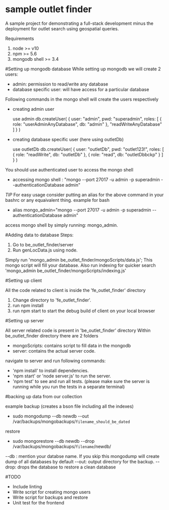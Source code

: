 # sample outlet finder
A sample project for demonstrating a full-stack development minus the deployment for outlet search using geospatial queries.

Requirements
  1. node >= v10
  2. npm >= 5.6
  3. mongodb shell >= 3.4

#Setting up mongodb database
While setting up mongodb we will create 2 users:
  - admin: permission to read/write any database
  - database specific user: will have access for a particular database

Following commands in the mongo shell will create the users respectively

  - creating admin user

    use admin
    db.createUser(
      {
        user: "admin",
        pwd: "superadmin",
        roles: [ { role: "userAdminAnyDatabase", db: "admin" }, "readWriteAnyDatabase" ]
      }
    )

  - creating database specific user (here using outletDb)

    use outletDb
    db.createUser(
      {
        user: "outletDb",
        pwd: "outlet123!",
        roles: [ { role: "readWrite", db: "outletDb" },
        { role: "read", db: "outletDbbckp" } ]
      }
    )

You should use authenticated user to access the mongo shell
  - accessing mongo shell : "mongo --port 27017 -u admin -p superadmin --authenticationDatabase admin"

*TIP*
For easy usage consider putting an alias for the above command in your bashrc or any equaivalent thing.
example for bash
- alias mongo_admin="mongo --port 27017 -u admin -p superadmin --authenticationDatabase admin"

access mongo shell by simply running: mongo_admin.

#Adding data to database
Steps:
1. Go to be_outlet_finder/server
2. Run genLocData.js using node.

Simply run 'mongo_admin be_outlet_finder/mongoScripts/data.js';
This mongo script will fill your database.
Also run indexing for quicker search 
'mongo_admin be_outlet_finder/mongoScripts/indexing.js'

#Setting up client

All the code related to client is inside the 'fe_outlet_finder' directory
  1. Change directory to 'fe_outlet_finder'.
  2. run npm install
  3. run npm start to start the debug build of client on your local browser


#Setting up server

All server related code is present in 'be_outlet_finder' directory
Within be_outlet_finder directory there are 2 folders
  - mongoScripts: contains script to fill data in the mongodb
  - server: contains the actual server code.

navigate to server and run following commands:
- 'npm install' to install dependencies.
- 'npm start' or 'node server.js' to run the server.
- 'npm test' to see and run all tests. (please make sure the server is running while you run the tests in a separate terminal)


#backing up data from our collection

example
backup (creates a bson file including all the indexes)
- sudo mongodump --db newdb --out /var/backups/mongobackups/`filename_should_be_dated`

restore
- sudo mongorestore --db newdb --drop /var/backups/mongobackups/`filename`/newdb/

--db : mention your databse name. If you skip this mongodump will create dump of all databases by default
--out: output directory for the backup.
--drop: drops the database to restore a clean database

#TODO
- Include linting
- Write script for creating mongo users
- Write script for backups and restore
- Unit test for the frontend
